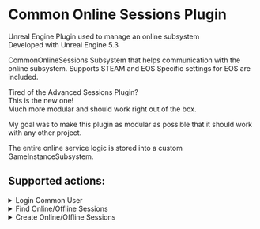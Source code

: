 # Common Online Sessions Plugin
Unreal Engine Plugin used to manage an online subsystem <br>
Developed with Unreal Engine 5.3

CommonOnlineSessions Subsystem that helps communication with the online subsystem.
Supports STEAM and EOS
Specific settings for EOS are included.

Tired of the Advanced Sessions Plugin? <br>
This is the new one! <br>
Much more modular and should work right out of the box.

My goal was to make this plugin as modular as possible that it should work with any other project.

The entire online service logic is stored into a custom GameInstanceSubsystem.


## Supported actions:
<details>
  <summary>
    Login Common User
  </summary>
  <br>
    - Login to the online service with the given credentials. <br>
    - Required by EOS. <br>
    - Supports "Account Portal", "Developer", "External Auth", "Persistant Auth", and more.
</details>
<details>
  <summary>
    Find Online/Offline Sessions
  </summary>
  <br>
    - Find sessions hosted in your online service. <br>
    - Supports LAN, Offline and Online sessions. <br>
    - Expanded Functionality for EOS (SEARCH_KEYWORDS, etc). <br>
</details>
<details>
  <summary>
    Create Online/Offline Sessions
  </summary>
  <br>
    - Host sessions in your online service. <br>
    - Supports LAN, Offline and Online sessions. <br>
    - Expanded Functionality for EOS (SEARCH_KEYWORDS, etc). <br>
</details>
